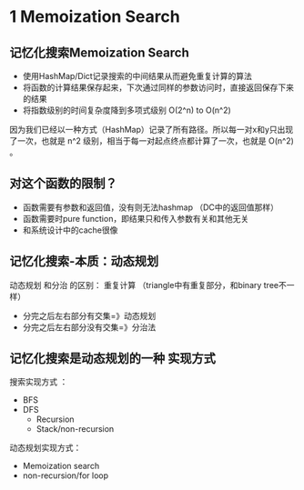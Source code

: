 # 1 Memoization  Search

## 记忆化搜索Memoization Search
- 使用HashMap/Dict记录搜索的中间结果从而避免重复计算的算法
- 将函数的计算结果保存起来，下次通过同样的参数访问时，直接返回保存下来的结果
- 将指数级别的时间复杂度降到多项式级别 O(2^n) to O(n^2)


因为我们已经以一种方式（HashMap）记录了所有路径。所以每一对x和y只出现了一次，也就是 n^2 级别，相当于每一对起点终点都计算了一次，也就是 O(n^2) 。


## 对这个函数的限制？
- 函数需要有参数和返回值，没有则无法hashmap （DC中的返回值那样）
- 函数需要时pure function，即结果只和传入参数有关和其他无关
- 和系统设计中的cache很像

## 记忆化搜索-本质：动态规划
动态规划 和分治 的区别： 重复计算 （triangle中有重复部分，和binary tree不一样）
- 分完之后左右部分有交集=》动态规划
- 分完之后左右部分没有交集=》分治法

## 记忆化搜索是动态规划的一种 实现方式
搜索实现方式 ：
- BFS
- DFS 
  - Recursion
  - Stack/non-recursion
  
动态规划实现方式：
- Memoization search
- non-recursion/for loop  
 

